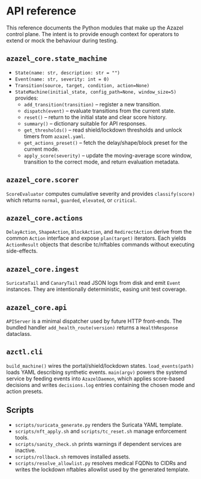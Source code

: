 # API reference

This reference documents the Python modules that make up the Azazel control
plane. The intent is to provide enough context for operators to extend or mock
the behaviour during testing.

## `azazel_core.state_machine`

- `State(name: str, description: str = "")`
- `Event(name: str, severity: int = 0)`
- `Transition(source, target, condition, action=None)`
- `StateMachine(initial_state, config_path=None, window_size=5)` provides:
  - `add_transition(transition)` – register a new transition.
  - `dispatch(event)` – evaluate transitions from the current state.
  - `reset()` – return to the initial state and clear score history.
  - `summary()` – dictionary suitable for API responses.
  - `get_thresholds()` – read shield/lockdown thresholds and unlock timers
    from `azazel.yaml`.
  - `get_actions_preset()` – fetch the delay/shape/block preset for the
    current mode.
  - `apply_score(severity)` – update the moving-average score window,
    transition to the correct mode, and return evaluation metadata.

## `azazel_core.scorer`

`ScoreEvaluator` computes cumulative severity and provides `classify(score)`
which returns `normal`, `guarded`, `elevated`, or `critical`.

## `azazel_core.actions`

`DelayAction`, `ShapeAction`, `BlockAction`, and `RedirectAction` derive from the
common `Action` interface and expose `plan(target)` iterators. Each yields
`ActionResult` objects that describe tc/nftables commands without executing
side-effects.

## `azazel_core.ingest`

`SuricataTail` and `CanaryTail` read JSON logs from disk and emit `Event`
instances. They are intentionally deterministic, easing unit test coverage.

## `azazel_core.api`

`APIServer` is a minimal dispatcher used by future HTTP front-ends. The bundled
handler `add_health_route(version)` returns a `HealthResponse` dataclass.

## `azctl.cli`

`build_machine()` wires the portal/shield/lockdown states. `load_events(path)`
loads YAML describing synthetic events. `main(argv)` powers the systemd service
by feeding events into `AzazelDaemon`, which applies score-based decisions and
writes `decisions.log` entries containing the chosen mode and action presets.

## Scripts

- `scripts/suricata_generate.py` renders the Suricata YAML template.
- `scripts/nft_apply.sh` and `scripts/tc_reset.sh` manage enforcement tools.
- `scripts/sanity_check.sh` prints warnings if dependent services are inactive.
- `scripts/rollback.sh` removes installed assets.
- `scripts/resolve_allowlist.py` resolves medical FQDNs to CIDRs and writes the
  lockdown nftables allowlist used by the generated template.
